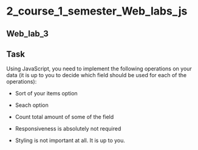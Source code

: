 # 2_course_1_semester_Web_labs_js
## Web_lab_3
## Task
Using JavaScript, you need to implement the following operations on your data (it is up to you to decide which field should be used for each of the operations):
 - Sort of your items option
 - Seach option
 - Count total amount of some of the field

 - Responsiveness is absolutely not required
 - Styling is not important at all. It is up to you.
